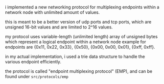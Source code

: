 i implemented a new networking protocol for multiplexing endpoints within a network node with unlimited amount of values.

this is meant to be a better version of udp ports and tcp ports, which are unsigned 16-bit values and are limited to 2^16 values.

my protocol uses variable-length (unlimited length) array of unsigned bytes which represent a logical endpoint within a network node
example for endpoints are {0x11, 0x22, 0x33}, {0x50}, {0x00, 0x00, 0x01}, {0xff, 0xff}.

in my actual implementation, i used a trie data structure to handle the various endpoint efficiently.

the protocol is called "endpoint multiplexing protocol" (EMP), and can be found under `src/protocols/emp`